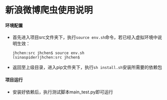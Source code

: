 # 新浪微博爬虫使用说明

#### 环境配置

- 首先进入项目src文件夹下，执行`source env.sh`命令，若已经入虚拟环境中说明生效：

  ```
  jhchen:src jhchen$ source env.sh 
  (sinaspider)jhchen:src jhchen$ 
  ```

- 返回至上级目录，进入pip文件夹下，执行`sh install.sh`安装所需要的依赖包

#### 项目运行

- 安装好依赖后，执行测试脚本main_test.py即可运行